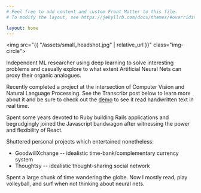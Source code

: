 ```yaml
---
# Feel free to add content and custom Front Matter to this file.
# To modify the layout, see https://jekyllrb.com/docs/themes/#overriding-theme-defaults

layout: home
---
```


<img src="{{ "/assets/small_headshot.jpg" | relative_url }}" class="img-circle">

Independent ML researcher using deep learning to solve interesting problems and casually explore to what extent Artificial Neural Nets can proxy their organic analogues.

Recently completed a project at the intersection of Computer Vision and Natural Language Processing.  See the Transcribr post below to learn more about it and be sure to check out the [demo](http://transcribr.net) to see it read handwritten text in real time.

Spent some years devoted to Ruby building Rails applications and begrudgingly joined the Javascript bandwagon after witnessing the power and flexibility of React.

Shuttered personal projects which entertained nonetheless:
* GoodwillXchange -- idealistic time-bank/complementary currency system
* Thoughtsy -- idealistic thought-sharing social network

Spent a large chunk of time wandering the globe. Now I mostly read, play volleyball, and surf when not thinking about neural nets.